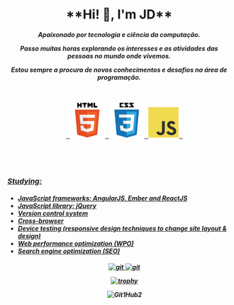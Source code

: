 <DOCTYPE html>
<html>
   <head>
     <meta charset="utf-8">
    </head>
<body>
  <h1 align="center"><b>**Hi! 👋, I'm JD**</h1>
  <h4 align="center"><p><i>Apaixonado por tecnologia e ciência da computação.
  <p> Passo muitas horas explorando os interesses e as atividades das pessoas no mundo onde vivemos.
  <p>Estou sempre a procura de novos conhecimentos e desafios na área de programação.</p></h4>
    </body>   
<pre>  
<ul align="center"><a href="https://html.spec.whatwg.org/" target="_blank"> <img src="https://raw.githubusercontent.com/devicons/devicon/2ae2a900d2f041da66e950e4d48052658d850630/icons/html5/html5-original-wordmark.svg" alt="html5" width="80" height="80"></a><a href="https://developer.mozilla.org/en-US/docs/Web/CSS" target="_blank"> <img src="https://raw.githubusercontent.com/devicons/devicon/2ae2a900d2f041da66e950e4d48052658d850630/icons/css3/css3-original-wordmark.svg" alt="css" width="80" height="80"></a><a href="https://developer.mozilla.org/pt-BR/docs/Web/JavaScript/Guide/Introduction" target="_blank"> <img src="https://raw.githubusercontent.com/devicons/devicon/2ae2a900d2f041da66e950e4d48052658d850630/icons/javascript/javascript-original.svg" alt="js" width="70" height="70"> </ul>
</pre>


</br>

<h3><b>Studying:</b></h3>
 
<ul>
       <li><h4><i>JavaScript frameworks: AngularJS, Ember and ReactJS
          <li>JavaScript library: jQuery
           <li>Version control system
            <li>Cross-browser
             <li>Device testing (responsive design techniques to change site layout & design)
              <li>Web performance optimization (WPO)
                <li>Search engine optimization (SEO)
        </i></h4>
</ul>

<ul align="center" href="https://github-readme-stats.vercel.app" target="_blank"> <img src="https://github-readme-stats.vercel.app/api?username=git1hub2&show_icons=true&locale=en" alt="git" width="300" height="120">
</a><a href="https://github-readme-streak-stats.herokuapp.com" target="_blank"> <img src="https://github-readme-streak-stats.herokuapp.com/?user=git1hub2&" alt="git" width="300" height="120">
  
[![trophy](https://github-profile-trophy.vercel.app/?username=Git1Hub2&theme=onedark)](https://github.com/ryo-ma/github-profile-trophy)

<img src="https://komarev.com/ghpvc/?username=Git1Hub2" alt="Git1Hub2" />
</hl>
    </html>
